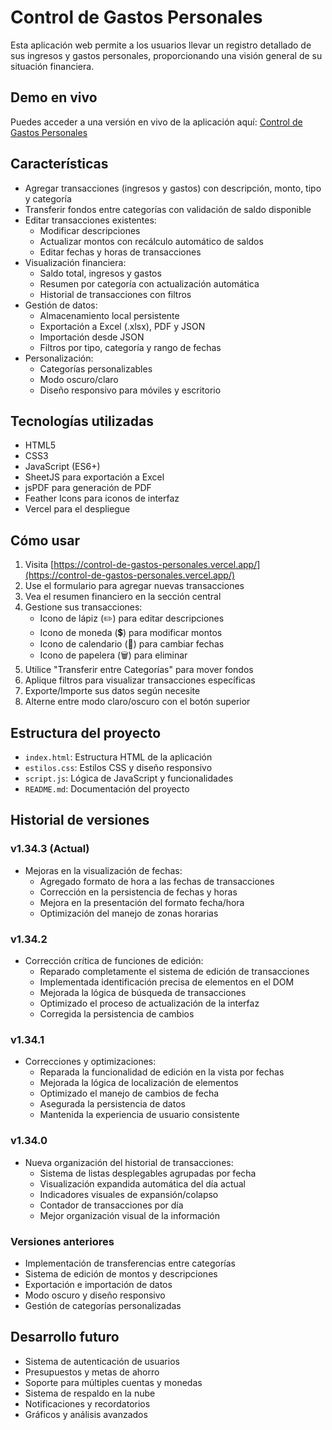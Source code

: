 # Control de Gastos Personales

Esta aplicación web permite a los usuarios llevar un registro detallado de sus ingresos y gastos personales, proporcionando una visión general de su situación financiera.

## Demo en vivo

Puedes acceder a una versión en vivo de la aplicación aquí: [Control de Gastos Personales](https://control-de-gastos-personales.vercel.app/)

## Características

- Agregar transacciones (ingresos y gastos) con descripción, monto, tipo y categoría
- Transferir fondos entre categorías con validación de saldo disponible
- Editar transacciones existentes:
  - Modificar descripciones
  - Actualizar montos con recálculo automático de saldos
  - Editar fechas y horas de transacciones
- Visualización financiera:
  - Saldo total, ingresos y gastos
  - Resumen por categoría con actualización automática
  - Historial de transacciones con filtros
- Gestión de datos:
  - Almacenamiento local persistente
  - Exportación a Excel (.xlsx), PDF y JSON
  - Importación desde JSON
  - Filtros por tipo, categoría y rango de fechas
- Personalización:
  - Categorías personalizables
  - Modo oscuro/claro
  - Diseño responsivo para móviles y escritorio

## Tecnologías utilizadas

- HTML5
- CSS3
- JavaScript (ES6+)
- SheetJS para exportación a Excel
- jsPDF para generación de PDF
- Feather Icons para iconos de interfaz
- Vercel para el despliegue

## Cómo usar

1. Visita [https://control-de-gastos-personales.vercel.app/](https://control-de-gastos-personales.vercel.app/)
2. Use el formulario para agregar nuevas transacciones
3. Vea el resumen financiero en la sección central
4. Gestione sus transacciones:
   - Icono de lápiz (✏️) para editar descripciones
   - Icono de moneda (💲) para modificar montos
   - Icono de calendario (📅) para cambiar fechas
   - Icono de papelera (🗑️) para eliminar
5. Utilice "Transferir entre Categorías" para mover fondos
6. Aplique filtros para visualizar transacciones específicas
7. Exporte/Importe sus datos según necesite
8. Alterne entre modo claro/oscuro con el botón superior

## Estructura del proyecto

- `index.html`: Estructura HTML de la aplicación
- `estilos.css`: Estilos CSS y diseño responsivo
- `script.js`: Lógica de JavaScript y funcionalidades
- `README.md`: Documentación del proyecto

## Historial de versiones

### v1.34.3 (Actual)
- Mejoras en la visualización de fechas:
  - Agregado formato de hora a las fechas de transacciones
  - Corrección en la persistencia de fechas y horas
  - Mejora en la presentación del formato fecha/hora
  - Optimización del manejo de zonas horarias

### v1.34.2
- Corrección crítica de funciones de edición:
  - Reparado completamente el sistema de edición de transacciones
  - Implementada identificación precisa de elementos en el DOM
  - Mejorada la lógica de búsqueda de transacciones
  - Optimizado el proceso de actualización de la interfaz
  - Corregida la persistencia de cambios

### v1.34.1
- Correcciones y optimizaciones:
  - Reparada la funcionalidad de edición en la vista por fechas
  - Mejorada la lógica de localización de elementos
  - Optimizado el manejo de cambios de fecha
  - Asegurada la persistencia de datos
  - Mantenida la experiencia de usuario consistente

### v1.34.0
- Nueva organización del historial de transacciones:
  - Sistema de listas desplegables agrupadas por fecha
  - Visualización expandida automática del día actual
  - Indicadores visuales de expansión/colapso
  - Contador de transacciones por día
  - Mejor organización visual de la información

### Versiones anteriores
- Implementación de transferencias entre categorías
- Sistema de edición de montos y descripciones
- Exportación e importación de datos
- Modo oscuro y diseño responsivo
- Gestión de categorías personalizadas

## Desarrollo futuro

- Sistema de autenticación de usuarios
- Presupuestos y metas de ahorro
- Soporte para múltiples cuentas y monedas
- Sistema de respaldo en la nube
- Notificaciones y recordatorios
- Gráficos y análisis avanzados

